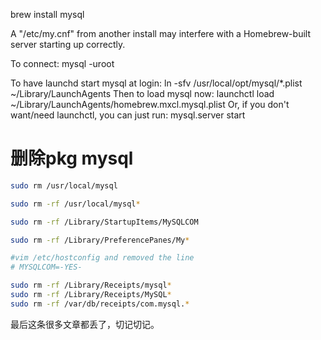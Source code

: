 
brew install mysql


A "/etc/my.cnf" from another install may interfere with a Homebrew-built
server starting up correctly.

To connect:
    mysql -uroot

To have launchd start mysql at login:
    ln -sfv /usr/local/opt/mysql/*.plist ~/Library/LaunchAgents
Then to load mysql now:
    launchctl load ~/Library/LaunchAgents/homebrew.mxcl.mysql.plist
Or, if you don't want/need launchctl, you can just run:
    mysql.server start



# 删除pkg mysql
```bash
sudo rm /usr/local/mysql

sudo rm -rf /usr/local/mysql*

sudo rm -rf /Library/StartupItems/MySQLCOM

sudo rm -rf /Library/PreferencePanes/My*

#vim /etc/hostconfig and removed the line
# MYSQLCOM=-YES-

sudo rm -rf /Library/Receipts/mysql*
sudo rm -rf /Library/Receipts/MySQL*
sudo rm -rf /var/db/receipts/com.mysql.*
```

最后这条很多文章都丢了，切记切记。
